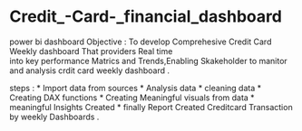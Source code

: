 # Credit_-Card-_financial_dashboard
power bi dashboard
Objective : To develop Comprehesive Credit Card Weekly dashboard That providers Real time  
            into key performance Matrics and Trends,Enabling Skakeholder to manitor and analysis crdit card weekly dashboard .

steps     : * Import data from sources 
            * Analysis data 
            * cleaning data 
            * Creating DAX functions 
            * Creating Meaningful visuals from data 
            * meaningful Insights Created 
            * finally Report Created Creditcard Transaction by weekly Dashboards .
